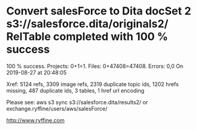 # Convert salesForce to Dita docSet 2 s3://salesforce.dita/originals2/ RelTable completed with 100 % success

100 % success. Projects: 0+1=1.  Files: 0+47408=47408. Errors: 0,0  On 2019-08-27 at 20:48:05

Xref: 5124 refs, 3309 image refs, 2319 duplicate topic ids, 1202 hrefs missing, 487 duplicate ids, 3 tables, 1 href url encoding

Please see: aws s3 sync s3://salesforce.dita/results2/ or exchange.ryffine/users/aws/salesForce/

http://www.ryffine.com
